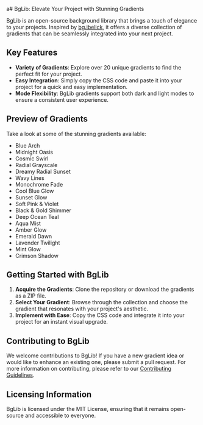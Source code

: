 a# BgLib: Elevate Your Project with Stunning Gradients

BgLib is an open-source background library that brings a touch of elegance to your projects. Inspired by [bg.ibelick](https://bg.ibelick.com), it offers a diverse collection of gradients that can be seamlessly integrated into your next project.

## Key Features

* **Variety of Gradients**: Explore over 20 unique gradients to find the perfect fit for your project.
* **Easy Integration**: Simply copy the CSS code and paste it into your project for a quick and easy implementation.
* **Mode Flexibility**: BgLib gradients support both dark and light modes to ensure a consistent user experience.

## Preview of Gradients

Take a look at some of the stunning gradients available:

* Blue Arch
* Midnight Oasis
* Cosmic Swirl
* Radial Grayscale
* Dreamy Radial Sunset
* Wavy Lines
* Monochrome Fade
* Cool Blue Glow
* Sunset Glow
* Soft Pink & Violet
* Black & Gold Shimmer
* Deep Ocean Teal
* Aqua Mist
* Amber Glow
* Emerald Dawn
* Lavender Twilight
* Mint Glow
* Crimson Shadow

## Getting Started with BgLib

1. **Acquire the Gradients**: Clone the repository or download the gradients as a ZIP file.
2. **Select Your Gradient**: Browse through the collection and choose the gradient that resonates with your project's aesthetic.
3. **Implement with Ease**: Copy the CSS code and integrate it into your project for an instant visual upgrade.

## Contributing to BgLib

We welcome contributions to BgLib! If you have a new gradient idea or would like to enhance an existing one, please submit a pull request. For more information on contributing, please refer to our [Contributing Guidelines](CONTRIBUTING.md).

## Licensing Information

BgLib is licensed under the MIT License, ensuring that it remains open-source and accessible to everyone.
